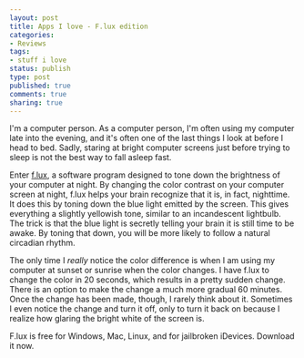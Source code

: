 ```yaml
---
layout: post
title: Apps I love - F.lux edition
categories:
- Reviews
tags:
- stuff i love
status: publish
type: post
published: true
comments: true
sharing: true
---
```

I'm a computer person. As a computer person, I'm often using my computer late into the evening, and it's often one of the last things I look at before I head to bed. Sadly, staring at bright computer screens just before trying to sleep is not the best way to fall asleep fast.

Enter <a href="http://stereopsis.com/flux/">f.lux</a>, a software program designed to tone down the brightness of your computer at night. By changing the color contrast on your computer screen at night, f.lux helps your brain recognize that it is, in fact, nighttime. It does this by toning down the blue light emitted by the screen. This gives everything a slightly yellowish tone, similar to an incandescent lightbulb. The trick is that the blue light is secretly telling your brain it is still time to be awake. By toning that down, you will be more likely to follow a natural circadian rhythm.

The only time I <em>really</em> notice the color difference is when I am using my computer at sunset or sunrise when the color changes. I have f.lux to change the color in 20 seconds, which results in a pretty sudden change. There is an option to make the change a much more gradual 60 minutes. Once the change has been made, though, I rarely think about it. Sometimes I even notice the change and turn it off, only to turn it back on because I realize how glaring the bright white of the screen is.

F.lux is free for Windows, Mac, Linux, and for jailbroken iDevices. Download it now.
